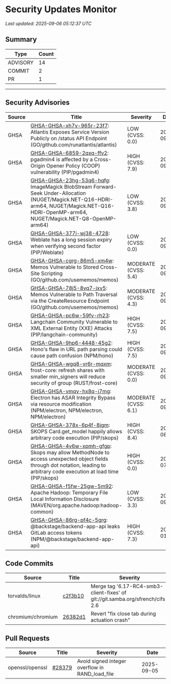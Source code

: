 # Security Updates Monitor

*Last updated: 2025-09-06 05:12:37 UTC*

## Summary
| Type | Count |
|------|-------|
| ADVISORY | 14 |
| COMMIT | 2 |
| PR | 1 |

---

## Security Advisories

| Source | Title | Severity | Date |
|--------|-------|----------|------|
| GHSA | [GHSA-GHSA-xh7v-965r-23f7](https://github.com/advisories/GHSA-xh7v-965r-23f7): Atlantis Exposes Service Version Publicly on /status API Endpoint (GO/github.com/runatlantis/atlantis) | LOW (CVSS: 0.0) | 2025-09-05 |
| GHSA | [GHSA-GHSA-6859-2qxq-ffv2](https://github.com/advisories/GHSA-6859-2qxq-ffv2): pgadmin4 is affected by a Cross-Origin Opener Policy (COOP) vulnerability (PIP/pgadmin4) | HIGH (CVSS: 7.9) | 2025-09-05 |
| GHSA | [GHSA-GHSA-23hg-53q6-hqfg](https://github.com/advisories/GHSA-23hg-53q6-hqfg): ImageMagick BlobStream Forward-Seek Under-Allocation (NUGET/Magick.NET-Q16-HDRI-arm64, NUGET/Magick.NET-Q16-HDRI-OpenMP-arm64, NUGET/Magick.NET-Q8-OpenMP-arm64) | LOW (CVSS: 3.8) | 2025-09-05 |
| GHSA | [GHSA-GHSA-377j-wj38-4728](https://github.com/advisories/GHSA-377j-wj38-4728): Weblate has a long session expiry when verifying second factor (PIP/Weblate) | LOW (CVSS: 0.0) | 2025-09-04 |
| GHSA | [GHSA-GHSA-cgrg-86m5-xm4w](https://github.com/advisories/GHSA-cgrg-86m5-xm4w): Memos Vulnerable to Stored Cross-Site Scripting (GO/github.com/usememos/memos) | MODERATE (CVSS: 5.4) | 2025-09-04 |
| GHSA | [GHSA-GHSA-78j5-8vq7-jxv5](https://github.com/advisories/GHSA-78j5-8vq7-jxv5): Memos Vulnerable to Path Traversal via the CreateResource Endpoint (GO/github.com/usememos/memos) | MODERATE (CVSS: 4.3) | 2025-09-04 |
| GHSA | [GHSA-GHSA-pc6w-59fv-rh23](https://github.com/advisories/GHSA-pc6w-59fv-rh23): Langchain Community Vulnerable to XML External Entity (XXE) Attacks (PIP/langchain-community) | HIGH (CVSS: 7.5) | 2025-09-04 |
| GHSA | [GHSA-GHSA-9hp6-4448-45g2](https://github.com/advisories/GHSA-9hp6-4448-45g2): Hono's flaw in URL path parsing could cause path confusion (NPM/hono) | HIGH (CVSS: 7.5) | 2025-09-03 |
| GHSA | [GHSA-GHSA-wgq8-vr6r-mqxm](https://github.com/advisories/GHSA-wgq8-vr6r-mqxm): frost-core: refresh shares with smaller min_signers will reduce security of group (RUST/frost-core) | MODERATE (CVSS: 0.0) | 2025-09-03 |
| GHSA | [GHSA-GHSA-vmqv-hx8q-j7mg](https://github.com/advisories/GHSA-vmqv-hx8q-j7mg): Electron has ASAR Integrity Bypass via resource modification (NPM/electron, NPM/electron, NPM/electron) | MODERATE (CVSS: 6.1) | 2025-09-03 |
| GHSA | [GHSA-GHSA-378x-6p4f-8jgm](https://github.com/advisories/GHSA-378x-6p4f-8jgm): SKOPS Card.get_model happily allows arbitrary code execution (PIP/skops) | HIGH (CVSS: 8.4) | 2025-08-07 |
| GHSA | [GHSA-GHSA-4v6w-xpmh-gfgp](https://github.com/advisories/GHSA-4v6w-xpmh-gfgp): Skops may allow MethodNode to access unexpected object fields through dot notation, leading to arbitrary code execution at load time (PIP/skops) | HIGH (CVSS: 0.0) | 2025-07-25 |
| GHSA | [GHSA-GHSA-f5fw-25gw-5m92](https://github.com/advisories/GHSA-f5fw-25gw-5m92): Apache Hadoop: Temporary File Local Information Disclosure (MAVEN/org.apache.hadoop:hadoop-common) | LOW (CVSS: 3.3) | 2024-09-25 |
| GHSA | [GHSA-GHSA-86rg-pf4c-5grg](https://github.com/advisories/GHSA-86rg-pf4c-5grg): @backstage/backend-app-api leaks GitLab access tokens (NPM/@backstage/backend-app-api) | HIGH (CVSS: 7.3) | 2024-01-04 |

## Code Commits

| Source | Title | Severity | Date |
|--------|-------|----------|------|
| torvalds/linux | [c2f3b10](https://github.com/torvalds/linux/commit/c2f3b108c09d1a8e2b20ce691df6a59d30351b7d) | Merge tag '6.17-RC4-smb3-client-fixes' of git://git.samba.org/sfrench/cifs-2.6 | 2025-09-05 |
| chromium/chromium | [26382d1](https://github.com/chromium/chromium/commit/26382d185697d7d97b0589b919d4127721b1efc1) | Revert "fix close tab during actuation crash" | 2025-09-05 |

## Pull Requests

| Source | Title | Severity | Date |
|--------|-------|----------|------|
| openssl/openssl | [#28379](https://github.com/openssl/openssl/pull/28379) | Avoid signed integer overflow in RAND_load_file | 2025-09-05 |


